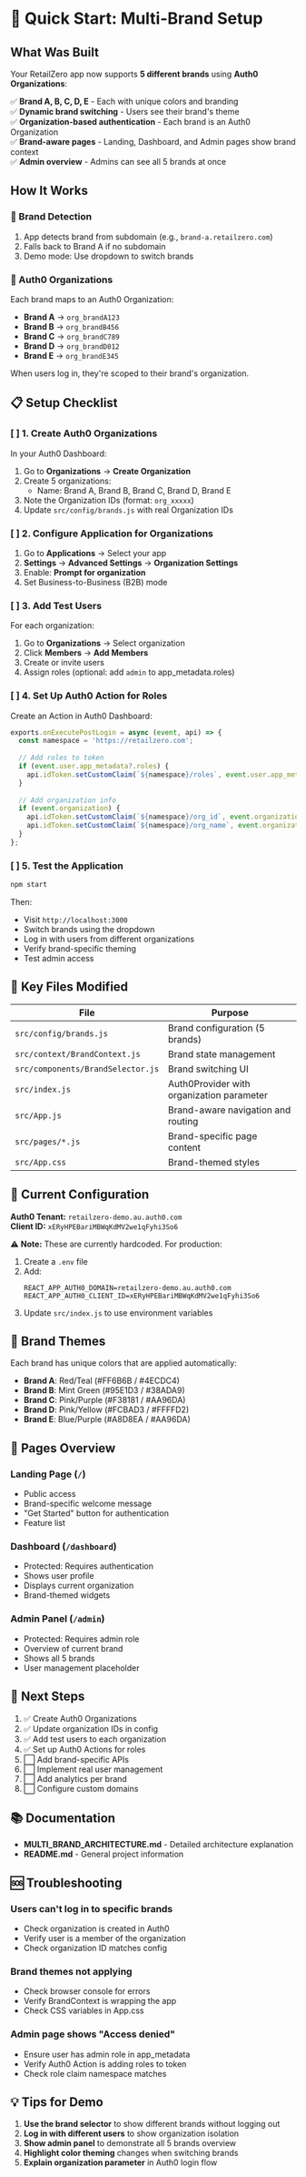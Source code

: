 # 🚀 Quick Start: Multi-Brand Setup

## What Was Built

Your RetailZero app now supports **5 different brands** using **Auth0 Organizations**:

✅ **Brand A, B, C, D, E** - Each with unique colors and branding  
✅ **Dynamic brand switching** - Users see their brand's theme  
✅ **Organization-based authentication** - Each brand is an Auth0 Organization  
✅ **Brand-aware pages** - Landing, Dashboard, and Admin pages show brand context  
✅ **Admin overview** - Admins can see all 5 brands at once  

## How It Works

### 🎨 Brand Detection
1. App detects brand from subdomain (e.g., `brand-a.retailzero.com`)
2. Falls back to Brand A if no subdomain
3. Demo mode: Use dropdown to switch brands

### 🔐 Auth0 Organizations
Each brand maps to an Auth0 Organization:
- **Brand A** → `org_brandA123`
- **Brand B** → `org_brandB456`
- **Brand C** → `org_brandC789`
- **Brand D** → `org_brandD012`
- **Brand E** → `org_brandE345`

When users log in, they're scoped to their brand's organization.

## 📋 Setup Checklist

### [ ] 1. Create Auth0 Organizations

In your Auth0 Dashboard:

1. Go to **Organizations** → **Create Organization**
2. Create 5 organizations:
   - Name: Brand A, Brand B, Brand C, Brand D, Brand E
3. Note the Organization IDs (format: `org_xxxxx`)
4. Update `src/config/brands.js` with real Organization IDs

### [ ] 2. Configure Application for Organizations

1. Go to **Applications** → Select your app
2. **Settings** → **Advanced Settings** → **Organization Settings**
3. Enable: **Prompt for organization**
4. Set Business-to-Business (B2B) mode

### [ ] 3. Add Test Users

For each organization:
1. Go to **Organizations** → Select organization
2. Click **Members** → **Add Members**
3. Create or invite users
4. Assign roles (optional: add `admin` to app_metadata.roles)

### [ ] 4. Set Up Auth0 Action for Roles

Create an Action in Auth0 Dashboard:

```javascript
exports.onExecutePostLogin = async (event, api) => {
  const namespace = 'https://retailzero.com';
  
  // Add roles to token
  if (event.user.app_metadata?.roles) {
    api.idToken.setCustomClaim(`${namespace}/roles`, event.user.app_metadata.roles);
  }
  
  // Add organization info
  if (event.organization) {
    api.idToken.setCustomClaim(`${namespace}/org_id`, event.organization.id);
    api.idToken.setCustomClaim(`${namespace}/org_name`, event.organization.name);
  }
};
```

### [ ] 5. Test the Application

```bash
npm start
```

Then:
- Visit `http://localhost:3000`
- Switch brands using the dropdown
- Log in with users from different organizations
- Verify brand-specific theming
- Test admin access

## 🎯 Key Files Modified

| File | Purpose |
|------|---------|
| `src/config/brands.js` | Brand configuration (5 brands) |
| `src/context/BrandContext.js` | Brand state management |
| `src/components/BrandSelector.js` | Brand switching UI |
| `src/index.js` | Auth0Provider with organization parameter |
| `src/App.js` | Brand-aware navigation and routing |
| `src/pages/*.js` | Brand-specific page content |
| `src/App.css` | Brand-themed styles |

## 🔧 Current Configuration

**Auth0 Tenant:** `retailzero-demo.au.auth0.com`  
**Client ID:** `xERyHPEBariMBWqKdMV2we1qFyhi3So6`  

⚠️ **Note:** These are currently hardcoded. For production:
1. Create a `.env` file
2. Add:
   ```
   REACT_APP_AUTH0_DOMAIN=retailzero-demo.au.auth0.com
   REACT_APP_AUTH0_CLIENT_ID=xERyHPEBariMBWqKdMV2we1qFyhi3So6
   ```
3. Update `src/index.js` to use environment variables

## 🎨 Brand Themes

Each brand has unique colors that are applied automatically:

- **Brand A**: Red/Teal (#FF6B6B / #4ECDC4)
- **Brand B**: Mint Green (#95E1D3 / #38ADA9)
- **Brand C**: Pink/Purple (#F38181 / #AA96DA)
- **Brand D**: Pink/Yellow (#FCBAD3 / #FFFFD2)
- **Brand E**: Blue/Purple (#A8D8EA / #AA96DA)

## 📱 Pages Overview

### Landing Page (`/`)
- Public access
- Brand-specific welcome message
- "Get Started" button for authentication
- Feature list

### Dashboard (`/dashboard`)
- Protected: Requires authentication
- Shows user profile
- Displays current organization
- Brand-themed widgets

### Admin Panel (`/admin`)
- Protected: Requires admin role
- Overview of current brand
- Shows all 5 brands
- User management placeholder

## 🚀 Next Steps

1. ✅ Create Auth0 Organizations
2. ✅ Update organization IDs in config
3. ✅ Add test users to each organization
4. ✅ Set up Auth0 Actions for roles
5. ⬜ Add brand-specific APIs
6. ⬜ Implement real user management
7. ⬜ Add analytics per brand
8. ⬜ Configure custom domains

## 📚 Documentation

- **MULTI_BRAND_ARCHITECTURE.md** - Detailed architecture explanation
- **README.md** - General project information

## 🆘 Troubleshooting

### Users can't log in to specific brands
- Check organization is created in Auth0
- Verify user is a member of the organization
- Check organization ID matches config

### Brand themes not applying
- Check browser console for errors
- Verify BrandContext is wrapping the app
- Check CSS variables in App.css

### Admin page shows "Access denied"
- Ensure user has admin role in app_metadata
- Verify Auth0 Action is adding roles to token
- Check role claim namespace matches

## 💡 Tips for Demo

1. **Use the brand selector** to show different brands without logging out
2. **Log in with different users** to show organization isolation
3. **Show admin panel** to demonstrate all 5 brands overview
4. **Highlight color theming** changes when switching brands
5. **Explain organization parameter** in Auth0 login flow
